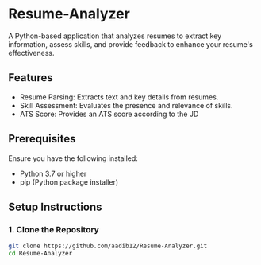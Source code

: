 # Resume-Analyzer

A Python-based application that analyzes resumes to extract key information, assess skills, and provide feedback to enhance your resume's effectiveness.

## Features

- Resume Parsing: Extracts text and key details from resumes.
- Skill Assessment: Evaluates the presence and relevance of skills.
- ATS Score: Provides an ATS score according to the JD

## Prerequisites

Ensure you have the following installed:

- Python 3.7 or higher
- pip (Python package installer)

## Setup Instructions

### 1. Clone the Repository

```bash
git clone https://github.com/aadib12/Resume-Analyzer.git
cd Resume-Analyzer
